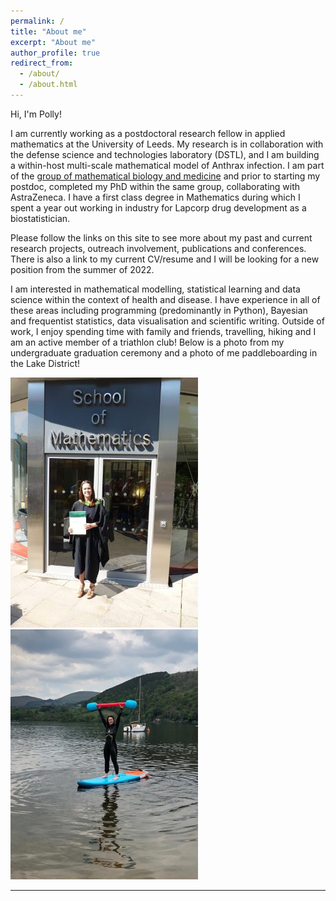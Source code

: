```yaml
---
permalink: /
title: "About me"
excerpt: "About me"
author_profile: true
redirect_from: 
  - /about/
  - /about.html
---
```


Hi, I'm Polly!  

I am currently working as a postdoctoral research fellow in applied mathematics at the University of Leeds. My research is in collaboration with the defense science and technologies laboratory (DSTL), and I am building a within-host multi-scale mathematical model of Anthrax infection. I am part of the [group of mathematical biology and medicine](http://www1.maths.leeds.ac.uk/school/research/mathbiomed/) and prior to starting my postdoc, completed my PhD within the same group, collaborating with AstraZeneca. I have a first class degree in Mathematics during which I spent a year out working in industry for Lapcorp drug development as a biostatistician.  

Please follow the links on this site to see more about my past and current research projects, outreach involvement, publications and conferences. There is also a link to my current CV/resume and I will be looking for a new position from the summer of 2022.  

I am interested in mathematical modelling, statistical learning and data science within the context of health and disease. I have experience in all of these areas including programming (predominantly in Python), Bayesian and frequentist statistics, data visualisation and scientific writing. Outside of work, I enjoy spending time with family and friends, travelling, hiking and I am an active member of a triathlon club! Below is a photo from my undergraduate graduation ceremony and a photo of me paddleboarding in the Lake District!

<img src="/images/Graduation2.png?raw=true"/>&nbsp;&nbsp;<img src="/images/paddleboard2.jpg?raw=true"/>

---
